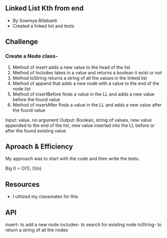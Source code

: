 ## Linked List Kth from end
- By Sowmya Billakanti
- Created a linked list and tests

## Challenge
### Create a Node class-
1. Method of insert adds a new value to the head of the list
2. Method of Includes takes in a value and returns a boolean it exist or not
3. Method toString returns a string of all the values in the linked list
4. Method of append that adds a new node with a value to the end of the node list
5. Method of insertBefore finds a value in the LL and adds a new value before the found value
6. Method of insertAfter finds a value in the LL and adds a new value after the found value

Input: value, no argument Output: Boolean, string of values, new value appended to the end of the list, new value inserted into the LL before or after the found existing value

## Aproach & Efficiency
My approach was to start with the code and then write the tests.

Big 0 = O(1), O(n)

## Resources
- I utilized my classmates for this

## API
insert- to add a new node
includes- to search for existing node
toString- to return a string of all the nodes